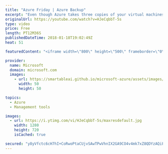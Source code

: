 ```yaml
---
title: "Azure Friday | Azure Backup"
excerpt: "Even though Azure takes three copies of your virtual machines and stores them in Azure Storage, you still need to protect your data against ransomware, corruption, or accidental deletion. Kelly Anderson stops by to chat with Scott Hanselman about how simple it is to set up Azure Backup, how its built-in"
originalUrl: https://youtube.com/watch?v=HJeCqbbT-5s
type: video
price: Free
length: PT12M36S
publishedDateTime: 2018-01-18T19:02:49Z
heat: 51

featuredContent: "<iframe width=\"800\" height=\"500\" frameborder=\"0\" src=\"https://www.youtube.com/embed/HJeCqbbT-5s\" allow=\"accelerometer; autoplay; encrypted-media; gyroscope; picture-in-picture\" allowfullscreen></iframe>"

provider:
  name: Microsoft
  domain: microsoft.com
  images:
    - url: https://smartableai.github.io/microsoft-azure/assets/images/organizations/microsoft.com-50x50.jpg
      width: 50
      height: 50

topics:
  - Azure
  - Management tools

images:
  - url: https://i.ytimg.com/vi/HJeCqbbT-5s/maxresdefault.jpg
    width: 1280
    height: 720
    isCached: true

secured: "y8yVfctc6cH7hI+CoRwoPtaCUjvSAwTPwVhnIX2GA9CO4v4mk7xZ8QDYzAQiFxTvR5kQbJMYJOIp22fZmfxRlUIAJpz/GIE3TjXxOSYKK+YHhBDqgXEAVXc6HO1xo4camQncKanPK8UpQdtBv/3HuX+oSY/49yNevCRyzdjlDrrjg+SowTRhLSW2FiT4xTPFoFaDE63dMdC8oCTU8Tkfthnu8WIQL2WsiOcxwR63xf4h5Go2mXRgyQJMBjXWiaNitTYkD9xSF/oJ6Ud95Cm8afOmQwbvF64BcBf94Mb/EE48+IdO/UNOpfR+7Jq+0atjStkW0vv9Hyk8Ix22f2RJz/VMP6tgsMmP8pDy5PEvdsNijMK87cdPX9lkZzOHVmjyf9Xju5ZSpnQ/WVljqbtRMT/Jj6VHVZsvDSPaTMcC65s=;3N9oOy/UfaKWEXMO6sFWfg=="
---
```


